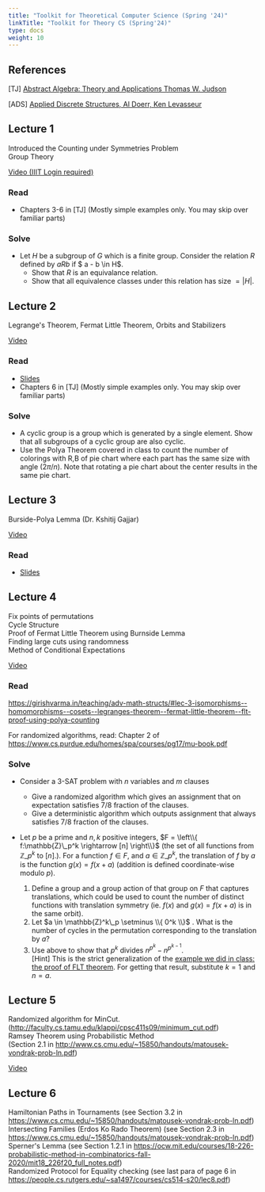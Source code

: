 ```yaml
---
title: "Toolkit for Theoretical Computer Science (Spring '24)"
linkTitle: "Toolkit for Theory CS (Spring'24)"
type: docs
weight: 10
---
```



## References


[TJ] [Abstract Algebra: Theory and Applications Thomas W. Judson](http://abstract.ups.edu/download/aata-20180801.pdf)

[ADS] [Applied Discrete Structures, Al Doerr, Ken Levasseur](https://discretemath.org/ads-latex/ads.pdf)


## Lecture 1  

Introduced the Counting under Symmetries Problem  
Group Theory  

[Video (IIIT Login required)](https://iiitaphyd-my.sharepoint.com/personal/dcr_iiit_ac_in/_layouts/15/stream.aspx?id=%2Fpersonal%2Fdcr%5Fiiit%5Fac%5Fin%2FDocuments%2FProf%2E%20Girish%20Varma%2004%2D3%2D2024%20%2Emov&referrer=StreamWebApp%2EWeb&referrerScenario=AddressBarCopied%2Eview)

### Read
- Chapters 3-6 in [TJ] (Mostly simple examples only. You may skip over familiar parts)

### Solve

- Let $H$ be a subgroup of $G$ which is a finite group. Consider the relation $R$ defined by $aRb$ if $ a - b \in H$. 
  - Show that $R$ is an equivalance relation.
  - Show that all equivalence classes under this relation has size $= |H|$.


## Lecture 2  
Legrange's Theorem, Fermat Little Theorem, Orbits and Stabilizers

[Video](https://iiitaphyd-my.sharepoint.com/personal/dcr_iiit_ac_in/_layouts/15/stream.aspx?id=%2Fpersonal%2Fdcr%5Fiiit%5Fac%5Fin%2FDocuments%2FProf%2E%20Girish%20Varma%2007%2D03%2D2024%2Emov&referrer=StreamWebApp%2EWeb&referrerScenario=AddressBarCopied%2Eview)

### Read
- [Slides](https://www.math.cmu.edu/~af1p/Teaching/Combinatorics/Slides/Polya.pdf)
- Chapters 6 in [TJ] (Mostly simple examples only. You may skip over familiar parts)

### Solve

- A cyclic group is a group which is generated by a single element. Show that all subgroups of a cyclic group are also cyclic.
- Use the Polya Theorem covered in class to count the number of colorings with R,B of pie chart where each part has the same size with angle ($2\pi/n$). Note that rotating a pie chart about the center results in the same pie chart.


## Lecture 3 
Burside-Polya Lemma (Dr. Kshitij Gajjar)

[Video](https://iiitaphyd-my.sharepoint.com/:v:/g/personal/dcr_iiit_ac_in/EcnVQtF0JxNPolTFZo8uLloB4UAdcm4_SenqbDur17Ul2A?nav=eyJyZWZlcnJhbEluZm8iOnsicmVmZXJyYWxBcHAiOiJTdHJlYW1XZWJBcHAiLCJyZWZlcnJhbFZpZXciOiJTaGFyZURpYWxvZy1MaW5rIiwicmVmZXJyYWxBcHBQbGF0Zm9ybSI6IldlYiIsInJlZmVycmFsTW9kZSI6InZpZXcifX0%3D&e=8YBOxD)

### Read
- [Slides](https://www.math.cmu.edu/~af1p/Teaching/Combinatorics/Slides/Polya.pdf)


## Lecture 4 
Fix points of permutations  
Cycle Structure  
Proof of Fermat Little Theorem using Burnside Lemma   
Finding large cuts using randomness  
Method of Conditional Expectations

[Video](https://iiitaphyd-my.sharepoint.com/:v:/g/personal/dcr_iiit_ac_in/EdceLDf1LXlIqjdyZz-SBvUB55HG2mME2dCk8F_yyMlRTw?e=vFvjxP&nav=eyJyZWZlcnJhbEluZm8iOnsicmVmZXJyYWxBcHAiOiJTdHJlYW1XZWJBcHAiLCJyZWZlcnJhbFZpZXciOiJTaGFyZURpYWxvZy1MaW5rIiwicmVmZXJyYWxBcHBQbGF0Zm9ybSI6IldlYiIsInJlZmVycmFsTW9kZSI6InZpZXcifX0%3D)

### Read


https://girishvarma.in/teaching/adv-math-structs/#lec-3-isomorphisms--homomorphisms--cosets--legranges-theorem--fermat-little-theorem--flt-proof-using-polya-counting   

For randomized algorithms, read: Chapter 2 of https://www.cs.purdue.edu/homes/spa/courses/pg17/mu-book.pdf 

### Solve

- Consider a 3-SAT problem with $n$ variables and $m$ clauses
  - Give a randomized algorithm which gives an assignment that on expectation satisfies $7/8$ fraction of the clauses.
  - Give a deterministic algorithm which outputs assignment that always satisfies $7/8$ fraction of the clauses.  
  
         
- Let $p$ be a prime and $n, k$ positive integers, $F = \left\\{ f:\mathbb{Z}\_p^k \rightarrow [n] \right\\}$ (the set of all functions from $\mathbb{Z}\_p^k$ to $[n]$.). For a function $f \in F$, and $a \in \mathbb{Z}\_p^k$, the translation of $f$ by $a$ is the function $g(x) = f(x + a)$ (addition is defined coordinate-wise modulo $p$).  
  1. Define a group and a group action of that group on $F$ that captures translations, which could be used to count the number of distinct functions with translation symmetry (ie. $f(x)$ and $g(x) = f(x + a)$ is in the same orbit).
  2. Let $a \in \mathbb{Z}^k\_p \setminus \\{ 0^k \\}$ . What is the number of cycles in the permutation corresponding to the translation by $a$?  
  3. Use above to show that $p^k$ divides $n^{p^k} - n^{p^{k-1}}$.    
    [Hint] This is the strict generalization of the [example we did in class: the proof of FLT theorem](https://keriimov.wordpress.com/2015/05/24/a-combinatorial-proof-for-fermats-little-theorem-2/). For getting that result, substitute $k=1$ and $n = a$.


  
## Lecture 5 
Randomized algorithm for MinCut.    
(http://faculty.cs.tamu.edu/klappi/cpsc411s09/minimum_cut.pdf)  
Ramsey Theorem using Probabilistic Method   
 (Section 2.1 in http://www.cs.cmu.edu/~15850/handouts/matousek-vondrak-prob-ln.pdf)


[Video](https://iiitaphyd-my.sharepoint.com/:v:/g/personal/dcr_iiit_ac_in/ERU5TD4d00FEkkvURB-5QvEBJAsuv2j9Cnhj7fO9k5_Kzw?nav=eyJyZWZlcnJhbEluZm8iOnsicmVmZXJyYWxBcHAiOiJTdHJlYW1XZWJBcHAiLCJyZWZlcnJhbFZpZXciOiJTaGFyZURpYWxvZy1MaW5rIiwicmVmZXJyYWxBcHBQbGF0Zm9ybSI6IldlYiIsInJlZmVycmFsTW9kZSI6InZpZXcifX0%3D&e=Lc7Owr)
  


## Lecture 6 
Hamiltonian Paths in Tournaments   (see Section 3.2 in https://www.cs.cmu.edu/~15850/handouts/matousek-vondrak-prob-ln.pdf)  
Intersecting Families (Erdos Ko Rado Theorem)  (see Section 2.3 in https://www.cs.cmu.edu/~15850/handouts/matousek-vondrak-prob-ln.pdf)  
Sperner's Lemma  (see Section 1.2.1 in https://ocw.mit.edu/courses/18-226-probabilistic-method-in-combinatorics-fall-2020/mit18_226f20_full_notes.pdf)  
Randomized Protocol for Equality checking  (see last para of page 6 in https://people.cs.rutgers.edu/~sa1497/courses/cs514-s20/lec8.pdf)  
